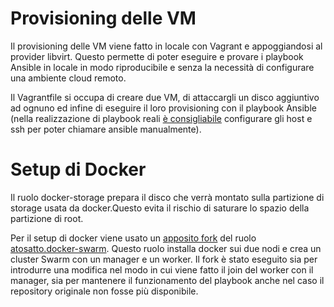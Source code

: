 # Provisioning delle VM
Il provisioning delle VM viene fatto in locale con Vagrant e appoggiandosi al provider libvirt. Questo permette di poter eseguire e provare i playbook Ansible in locale in modo riproducibile e senza la necessità di configurare una ambiente cloud remoto.

Il Vagrantfile si occupa di creare due VM, di attaccargli un disco aggiuntivo ad ognuno ed infine di eseguire il loro provisioning con il playbook Ansible (nella realizzazione di playbook reali [è consigliabile](https://max.engineer/six-ansible-practices#build-a-convenient-local-playground) configurare gli host e ssh per poter chiamare ansible manualmente).

# Setup di Docker
Il ruolo docker-storage prepara il disco che verrà montato sulla partizione di storage usata da docker.Questo evita il rischio di saturare lo spazio della partizione di root.

Per il setup di docker viene usato un [apposito fork](https://github.com/banh-gao/ansible-dockerswarm.git) del ruolo [atosatto.docker-swarm](https://galaxy.ansible.com/atosatto/docker-swarm). Questo ruolo installa docker sui due nodi e crea un cluster Swarm con un manager e un worker.
Il fork è stato eseguito sia per introdurre una modifica nel modo in cui viene fatto il join del worker con il manager, sia per mantenere il funzionamento del playbook anche nel caso il repository originale non fosse più disponibile.

